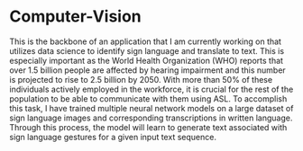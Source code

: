 # Computer-Vision

This is the backbone of an application that I am currently working on that utilizes data science to identify sign language and translate to text. This is especially important as the World Health Organization (WHO) reports that over 1.5 billion people are affected by hearing impairment and this number is projected to rise to 2.5 billion by 2050. With more than 50% of these individuals actively employed in the workforce, it is crucial for the rest of the population to be able to communicate with them using ASL. To accomplish this task, I have trained multiple neural network models on a large dataset of sign language images and corresponding transcriptions in written language. Through this process, the model will learn to generate text associated with sign language gestures for a given input text sequence. 

